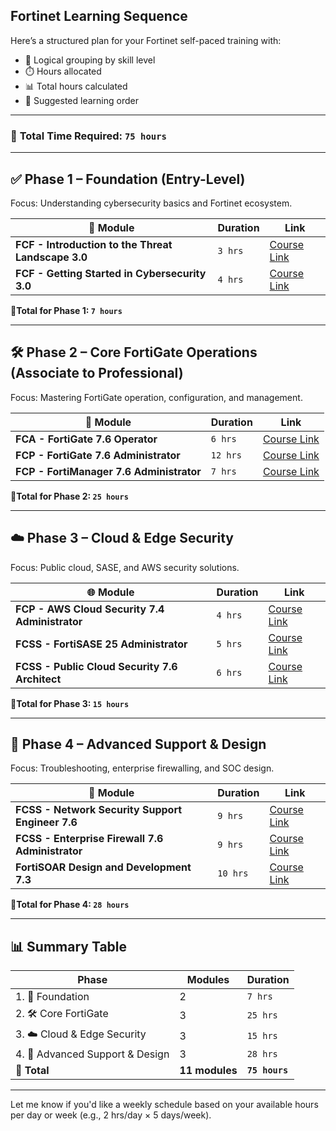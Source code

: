 
## Fortinet Learning Sequence

Here’s a structured plan for your Fortinet self-paced training with:

* 📆 Logical grouping by skill level
* ⏱️ Hours allocated
* 📊 Total hours calculated
* 🧩 Suggested learning order

---

### 🧭 **Total Time Required: `75 hours`**

---

## ✅ **Phase 1 – Foundation (Entry-Level)**

Focus: Understanding cybersecurity basics and Fortinet ecosystem.

| 🧱 Module                                          | Duration | Link                                                                  |
| -------------------------------------------------- | -------- | --------------------------------------------------------------------- |
| **FCF - Introduction to the Threat Landscape 3.0** | `3 hrs`  | [Course Link](https://training.fortinet.com/course/view.php?id=62942) |
| **FCF - Getting Started in Cybersecurity 3.0**     | `4 hrs`  | [Course Link](https://training.fortinet.com/course/view.php?id=63333) |

**🔸Total for Phase 1: `7 hours`**

---

## 🛠️ **Phase 2 – Core FortiGate Operations (Associate to Professional)**

Focus: Mastering FortiGate operation, configuration, and management.

| 🔧 Module                                | Duration | Link                                                                  |
| ---------------------------------------- | -------- | --------------------------------------------------------------------- |
| **FCA - FortiGate 7.6 Operator**         | `6 hrs`  | [Course Link](https://training.fortinet.com/course/view.php?id=67379) |
| **FCP - FortiGate 7.6 Administrator**    | `12 hrs` | [Course Link](https://training.fortinet.com/course/view.php?id=59786) |
| **FCP - FortiManager 7.6 Administrator** | `7 hrs`  | [Course Link](https://training.fortinet.com/course/view.php?id=66101) |

**🔸Total for Phase 2: `25 hours`**

---

## ☁️ **Phase 3 – Cloud & Edge Security**

Focus: Public cloud, SASE, and AWS security solutions.

| 🌐 Module                                      | Duration | Link                                                                  |
| ---------------------------------------------- | -------- | --------------------------------------------------------------------- |
| **FCP - AWS Cloud Security 7.4 Administrator** | `4 hrs`  | [Course Link](https://training.fortinet.com/course/view.php?id=45791) |
| **FCSS - FortiSASE 25 Administrator**          | `5 hrs`  | [Course Link](https://training.fortinet.com/course/view.php?id=64738) |
| **FCSS - Public Cloud Security 7.6 Architect** | `6 hrs`  | [Course Link](https://training.fortinet.com/course/view.php?id=54649) |

**🔸Total for Phase 3: `15 hours`**

---

## 🧠 **Phase 4 – Advanced Support & Design**

Focus: Troubleshooting, enterprise firewalling, and SOC design.

| 🔐 Module                                        | Duration | Link                                                                  |
| ------------------------------------------------ | -------- | --------------------------------------------------------------------- |
| **FCSS - Network Security Support Engineer 7.6** | `9 hrs`  | [Course Link](https://training.fortinet.com/course/view.php?id=64905) |
| **FCSS - Enterprise Firewall 7.6 Administrator** | `9 hrs`  | [Course Link](https://training.fortinet.com/course/view.php?id=65720) |
| **FortiSOAR Design and Development 7.3**         | `10 hrs` | [Course Link](https://training.fortinet.com/course/view.php?id=34701) |

**🔸Total for Phase 4: `28 hours`**

---

## 📊 **Summary Table**

| Phase                            | Modules        | Duration       |
| ---------------------------------| -------------- | -------------- |
| 1. 🧭 Foundation                | 2              | `7 hrs`        |
| 2. 🛠️ Core FortiGate            | 3              | `25 hrs`       |
| 3. ☁️ Cloud & Edge Security     | 3              | `15 hrs`       |
| 4. 🧠 Advanced Support & Design | 3              | `28 hrs`       |
| **🎯 Total**                    | **11 modules** | **`75 hours`** |

---

Let me know if you'd like a weekly schedule based on your available hours per day or week (e.g., 2 hrs/day × 5 days/week).
